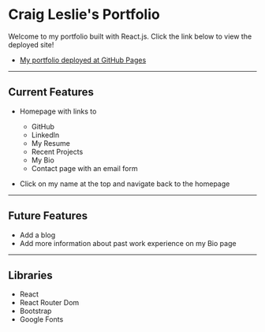 # Craig Leslie's Portfolio

Welcome to my portfolio built with React.js. Click the link below to view the deployed site!

* [My portfolio deployed at GitHub Pages](https://3roses.github.io/craig-leslie/)

--------

## Current Features

* Homepage with links to
    * GitHub
    * LinkedIn
    * My Resume
    * Recent Projects
    * My Bio
    * Contact page with an email form


* Click on my name at the top and navigate back to the homepage

--------

## Future Features

* Add a blog
* Add more information about past work experience on my Bio page

--------

## Libraries

* React
* React Router Dom
* Bootstrap
* Google Fonts